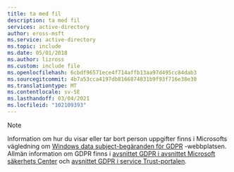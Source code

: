```yaml
---
title: ta med fil
description: ta med fil
services: active-directory
author: eross-msft
ms.service: active-directory
ms.topic: include
ms.date: 05/01/2018
ms.author: lizross
ms.custom: include file
ms.openlocfilehash: 6cbdf96571ece4f714affb13aa97d495cc84dab3
ms.sourcegitcommit: 4b7a53cca4197db8166874831b9f93f716e38e30
ms.translationtype: MT
ms.contentlocale: sv-SE
ms.lasthandoff: 03/04/2021
ms.locfileid: "102109393"
---
```

> [!NOTE]
> Information om hur du visar eller tar bort person uppgifter finns i Microsofts vägledning om [Windows data subject-begäranden för GDPR](/microsoft-365/compliance/gdpr-dsr-windows) -webbplatsen. Allmän information om GDPR finns i [avsnittet GDPR i avsnittet Microsoft säkerhets Center](https://www.microsoft.com/trust-center/privacy/gdpr-overview) och [avsnittet GDPR i service Trust-portalen](https://servicetrust.microsoft.com/ViewPage/GDPRGetStarted).